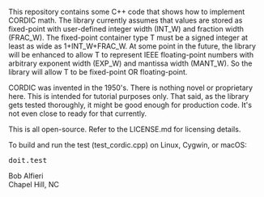 <p>
This repository contains some C++ code that shows how to implement CORDIC math.  
The library currently assumes that values are stored as fixed-point with user-defined integer width (INT_W) and fraction width (FRAC_W).  
The fixed-point container type T must be a signed integer at least as wide as 1+INT_W+FRAC_W.
At some point in the future, the library will be enhanced to allow T to represent IEEE floating-point numbers with
arbitrary exponent width (EXP_W) and mantissa width (MANT_W).  So the library will allow
T to be fixed-point OR floating-point.
</p>

<p>
CORDIC was invented in the 1950's.  There is nothing novel or proprietary here.  This is intended
for tutorial purposes only.  That said, as the library gets tested thoroughly, it might be good
enough for production code.  It's not even close to ready for that currently.
</p>

<p>
This is all open-source.  Refer to the LICENSE.md for licensing details.
</p>

<p>
To build and run the test (test_cordic.cpp) on Linux, Cygwin, or macOS:
</p>
<pre>
doit.test
</pre>

<p>
Bob Alfieri<br>
Chapel Hill, NC
</p>
